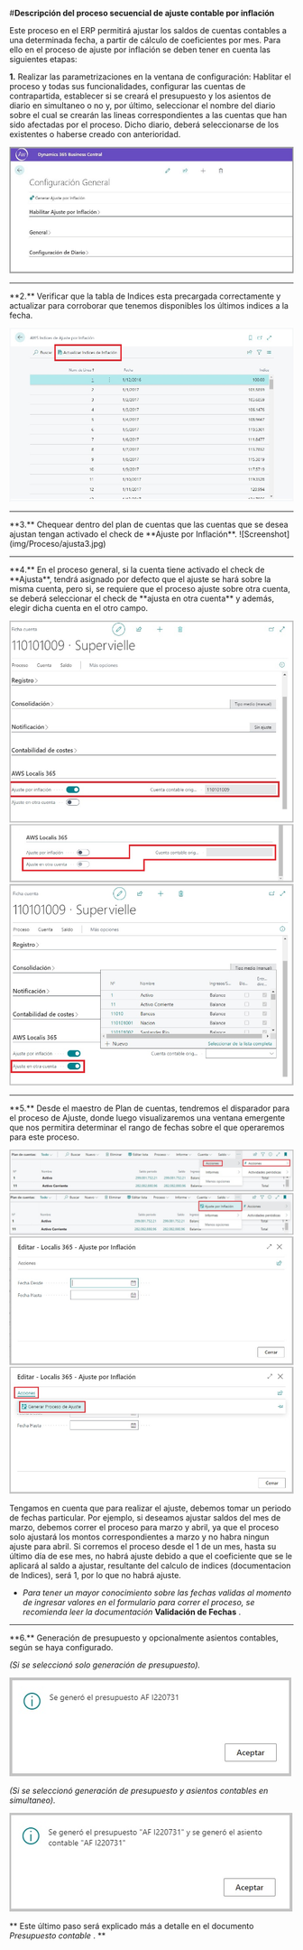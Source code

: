 #**Descripción del proceso secuencial de ajuste contable por inflación**

Este proceso en el ERP permitirá ajustar los saldos de cuentas contables a una determinada fecha, a partir de cálculo de coeficientes por mes. 
Para ello en el proceso de ajuste por inflación se deben tener en cuenta las siguientes etapas:

**1.** Realizar las parametrizaciones en la ventana de configuración: Hablitar el proceso y todas sus funcionalidades, configurar las cuentas de contrapartida, establecer
si se creará el presupuesto y los asientos de diario en simultaneo o no y, por último, seleccionar el nombre del diario sobre el cual se crearán las lineas correspondientes a 
las cuentas que han sido afectadas por el proceso. Dicho diario, deberá seleccionarse de los existentes o haberse creado con anterioridad.

![Screenshot](img/ConfiguracionGeneral/configuraciongral.jpg)
<hr>
**2.** Verificar que la tabla de Indices esta precargada correctamente y actualizar para corroborar que tenemos disponibles los últimos indices a la fecha.

![Screenshot](img/Proceso/indices.jpg)
<hr>
**3.** Chequear dentro del plan de cuentas que las cuentas que se desea ajustan tengan activado el check de **Ajuste por Inflación**.
![Screenshot](img/Proceso/ajusta3.jpg)
<hr>
**4.** En el proceso general, si la cuenta tiene activado el check de **Ajusta**, tendrá asignado por defecto que el ajuste se hará sobre la misma cuenta, pero si, se requiere que el 
proceso ajuste sobre otra cuenta, se deberá seleccionar el check de **ajusta en otra cuenta** y además, elegir dicha cuenta en el otro campo.

![Screenshot](img/Proceso/ajusta2.jpg)
![Screenshot](img/Proceso/ajustaEnOtraCuenta.jpg)
![Screenshot](img/Proceso/ajustaEnOtraCuenta2.jpg)
<hr>
**5.** Desde el maestro de Plan de cuentas, tendremos el disparador para el proceso de Ajuste, donde luego visualizaremos una ventana emergente que nos permitira determinar el rango de fechas 
sobre el que operaremos para este proceso.

![Screenshot](img/Proceso/disparador.jpg)
![Screenshot](img/Proceso/disparador2.jpg)
![Screenshot](img/Proceso/ventanaajuste.jpg)
![Screenshot](img/Proceso/ventanaajuste2.jpg)

Tengamos en cuenta que para realizar el ajuste, debemos tomar un periodo de fechas particular.
Por ejemplo, si deseamos ajustar saldos del mes de marzo, debemos correr el proceso para marzo y abril, ya que el proceso solo ajustará los montos correspondientes a
marzo y no habra ningun ajuste para abril.
Si corremos el proceso desde el 1 de un mes, hasta su último día de ese mes, no habrá ajuste debido a que el coeficiente que se le aplicará al saldo a ajustar, resultante
del calculo de indices (documentacion de Indices), será 1, por lo que no habrá ajuste.

- *Para tener un mayor conocimiento sobre las fechas validas al momento de ingresar valores en el formulario para correr el proceso, se recomienda leer la documentación* **Validación de Fechas** .
<hr>
**6.** Generación de presupuesto y opcionalmente asientos contables, según se haya configurado.

*(Si se seleccionó solo generación de presupuesto).*

![Screenshot](img/Proceso/presupuesto.jpg)

*(Si se seleccionó generación de presupuesto y asientos contables en simultaneo).*

![Screenshot](img/Proceso/presupuestoyasiento.jpg)


** Este último paso será explicado más a detalle en el documento *Presupuesto contable* . **







